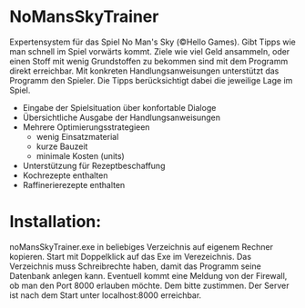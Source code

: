 # NoMansSkyTrainer
Expertensystem für das Spiel No Man's Sky (©Hello Games). Gibt Tipps wie man schnell im Spiel vorwärts kommt.
Ziele wie viel Geld ansammeln, oder einen Stoff mit wenig Grundstoffen zu bekommen sind mit dem Programm direkt erreichbar. Mit konkreten Handlungsanweisungen unterstützt das Programm den Spieler. Die Tipps berücksichtigt dabei die jeweilige Lage im Spiel.
- Eingabe der Spielsituation über konfortable Dialoge
- Übersichtliche Ausgabe der Handlungsanweisungen
- Mehrere Optimierungsstrategieen 
  - wenig Einsatzmaterial
  - kurze Bauzeit
  - minimale Kosten (units)
- Unterstützung für Rezeptbeschaffung
- Kochrezepte enthalten
- Raffinerierezepte enthalten

# Installation:
noMansSkyTrainer.exe in beliebiges Verzeichnis auf eigenem Rechner kopieren.
Start mit Doppelklick auf das Exe im Verezeichnis. Das Verzeichnis muss Schreibrechte haben, damit das Programm seine Datenbank anlegen kann.
Eventuell kommt eine Meldung von der Firewall, ob man den Port 8000 erlauben möchte. Dem bitte zustimmen.
Der Server ist nach dem Start unter localhost:8000 erreichbar.
